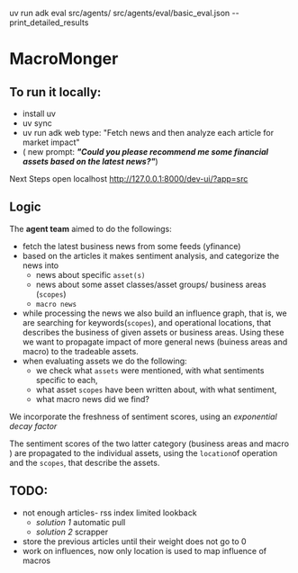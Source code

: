 uv run adk eval src/agents/ src/agents/eval/basic_eval.json --print_detailed_results

# MacroMonger

## To run it locally:
- install uv
-  uv sync
-  uv run adk web
   type: "Fetch news and then analyze each article for market impact"
-  ( new prompt: ***"Could you please recommend me some financial assets based on the latest news?"***)

Next Steps
open localhost  http://127.0.0.1:8000/dev-ui/?app=src

## Logic
The **agent team** aimed to do the followings:
- fetch the latest business news from some feeds (yfinance)
- based on the articles it makes sentiment analysis, and categorize the news into
  - news about specific ```asset(s)```
  - news about some asset classes/asset groups/ business areas (```scopes```)
  - ```macro news```
- while processing the news we also build an influence graph, that is, we are searching for keywords(```scopes```), and operational locations, that describes the business of given assets or business areas. Using these we want to propagate impact of more general news (buiness areas and macro) to the tradeable assets.
- when evaluating assets we do the following:
  - we check what ```assets```  were mentioned, with what sentiments specific to each,
  - what asset ```scopes```  have been written about, with what sentiment,
  - what macro news did we find?

We incorporate the freshness of sentiment scores, using an *exponential decay factor*


The sentiment scores of the two latter category (business areas and macro ) are propagated to the individual assets, using the ```location```of operation and the ```scopes```, that describe the assets.

## TODO:
 - not enough articles- rss index limited lookback
   - *solution 1* automatic pull
   - *solution 2* scrapper
 - store the previous articles until their weight does not go to 0
 - work on influences, now only location is used to map influence of macros

